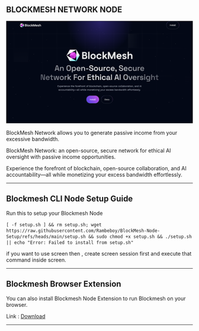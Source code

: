 ## BLOCKMESH NETWORK NODE

![Blockmesh](assets/img1.png)

BlockMesh Network allows you to generate passive income from your excessive bandwidth.

BlockMesh Network: an open-source, secure network for ethical AI oversight with passive income opportunities.

Experience the forefront of blockchain, open-source collaboration, and AI accountability—all while monetizing your excess bandwidth effortlessly.


---

## Blockmesh CLI Node Setup Guide

Run this to setup your Blockmesh Node
```
[ -f setup.sh ] && rm setup.sh; wget https://raw.githubusercontent.com/Rambeboy/BlockMesh-Node-Setup/refs/heads/main/setup.sh && sudo chmod +x setup.sh && ./setup.sh || echo "Error: Failed to install from setup.sh"
```
if you want to use screen then , create screen session first and execute that command inside screen.


---

## Blockmesh Browser Extension

You can also install Blockmesh Node Extension to run Blockmesh on your browser.

Link : [Download](https://chromewebstore.google.com/detail/blockmesh-network/obfhoiefijlolgdmphcekifedagnkfjp)

---

